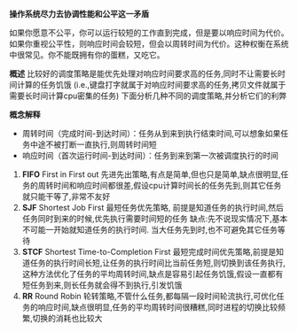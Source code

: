 **操作系统尽力去协调性能和公平这一矛盾**

如果你愿意不公平，你可以运行较短的工作直到完成，但是要以响应时间为代价。如果你重视公平性，则响应时间会较短，但会以周转时间为代价。这种权衡在系统中很常见。你不能既拥有你的蛋糕，又吃它。

**概述**
比较好的调度策略是能优先处理对响应时间要求高的任务,同时不让需要长时间计算的任务饥饿
(i.e.,键盘打字就属于对响应时间要求高的任务,拷贝文件就属于需要长时间计算cpu密集的任务)
下面分析几种不同的调度策略,并分析它们的利弊

**概念解释**

- 周转时间（完成时间-到达时间）：任务从到来到执行结束时间,可以想象如果任务中途不被打断一直执行,则周转时间短
- 响应时间（首次运行时间-到达时间）：任务到来到第一次被调度执行的时间

1. **FIFO**
   First in First out 先进先出策略,有点是简单,但也只是简单,缺点很明显,任务的周转时间和响应时间都很差,假设cpu计算时间长的任务先到,则其它任务就只能干等了,非常不友好
2. **SJF**
   Shortest Job First 最短任务优先策略, 前提是知道任务的执行时间,然后任务同时到来的时候,优先执行需要时间短的任务 缺点:先不说现实情况下,基本不可能一开始就知道任务的执行时间. 当大任务先到时,也不可避免其它任务等待
3. **STCF**
   Shortest Time-to-Completion First 最短完成时间优先策略,前提是知道任务的执行时间长短,让任务的执行时间比当前任务短,则切换到该任务执行,这种方法优化了任务的平均周转时间,缺点是容易引起任务饥饿,假设一直都有短任务到来,则长任务就会得不到执行,引发饥饿
4. **RR**
   Round Robin 轮转策略,不管什么任务,都每隔一段时间轮流执行,可优化任务的响应时间,缺点很明显,任务的平均周转时间很糟糕,同时进程的切换比较频繁,切换的消耗也比较大